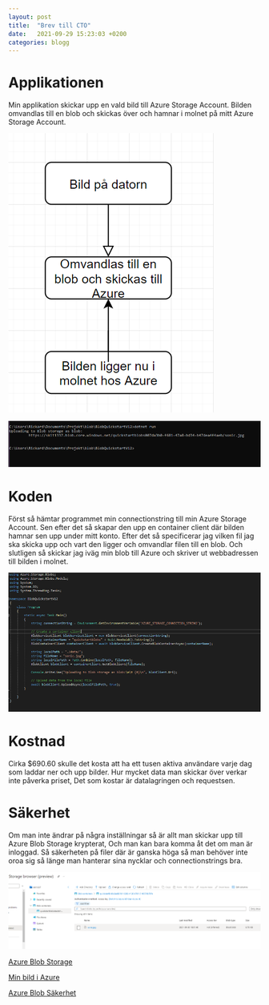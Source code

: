 ```yaml
---
layout: post
title:  "Brev till CTO"
date:   2021-09-29 15:23:03 +0200
categories: blogg
---
```


# Applikationen
Min applikation skickar upp en vald bild till Azure Storage Account. Bilden omvandlas till en blob och skickas över och hamnar i molnet på mitt Azure Storage Account.

![Blob diagram](https://raw.githubusercontent.com/brinkhoff98/brinkhoff98.github.io/main/docs/_posts/blobdiagram.PNG)

![konsol](https://raw.githubusercontent.com/brinkhoff98/brinkhoff98.github.io/main/docs/_posts/dotnetrun.PNG)


# Koden
Först så hämtar programmet min connectionstring till min Azure Storage Account. Sen efter det så skapar den upp en container client där bilden hamnar sen upp under mitt konto. Efter det så specificerar jag vilken fil jag ska skicka upp och vart den ligger och omvandlar filen till en blob. Och slutligen så skickar jag iväg min blob till Azure och skriver ut webbadressen till bilden i molnet.

![kod](https://raw.githubusercontent.com/brinkhoff98/brinkhoff98.github.io/main/docs/_posts/blobkod.PNG)


# Kostnad 
Cirka $690.60 skulle det kosta att ha ett tusen aktiva användare varje dag som laddar ner och upp bilder. Hur mycket data man skickar över verkar inte påverka priset, Det som kostar är datalagringen och requestsen.


# Säkerhet
Om man inte ändrar på några inställningar så är allt man skickar upp till Azure Blob  Storage krypterat, Och man kan bara komma åt det om man är inloggad. Så säkerheten på filer där är ganska höga så man behöver inte oroa sig så länge man hanterar sina nycklar och connectionstrings bra.

![azure blob](https://raw.githubusercontent.com/brinkhoff98/brinkhoff98.github.io/main/docs/_posts/blob.PNG)


[Azure Blob Storage](https://docs.microsoft.com/en-us/azure/storage/blobs/storage-quickstart-blobs-dotnet)

[Min bild i Azure](https://skit1337.blob.core.windows.net/quickstartblobs8ac881b1-9208-4126-8fd1-514957cb7bfe/sonic.jpg)

[Azure Blob Säkerhet](https://cloudacademy.com/blog/how-does-azure-encrypt-data/)

